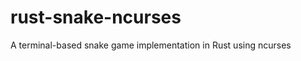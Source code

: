 rust-snake-ncurses
==================

A terminal-based snake game implementation in Rust using ncurses
